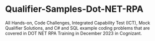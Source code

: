 # Qualifier-Samples-Dot-NET-RPA
All Hands-on, Code Challenges, Integrated Capability Test (ICT), Mock Qualifier Solutions, and C# and SQL example coding problems that are covered in DOT NET RPA Training in December 2023 in Cognizant.
